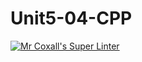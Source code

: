 # Unit5-04-CPP
[![Mr Coxall's Super Linter](https://github.com/ICS3U-C-Programming-Amara-T/Unit5-04-CPP/workflows/Mr%20Coxall's%20Super%20Linter/badge.svg)](https://github.com/ICS3U-C-Programming-Amara-T/Unit5-04-CPP/actions/)
